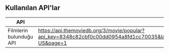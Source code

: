 
&nbsp;
## Kullanılan API'lar

| API |   |
| ---  | --- |
| Filmlerin bulunduğu API | https://api.themoviedb.org/3/movie/popular?api_key=8348c82cbf0c00dd0954a8fd1cc70035&language=en-US&page=1 |
